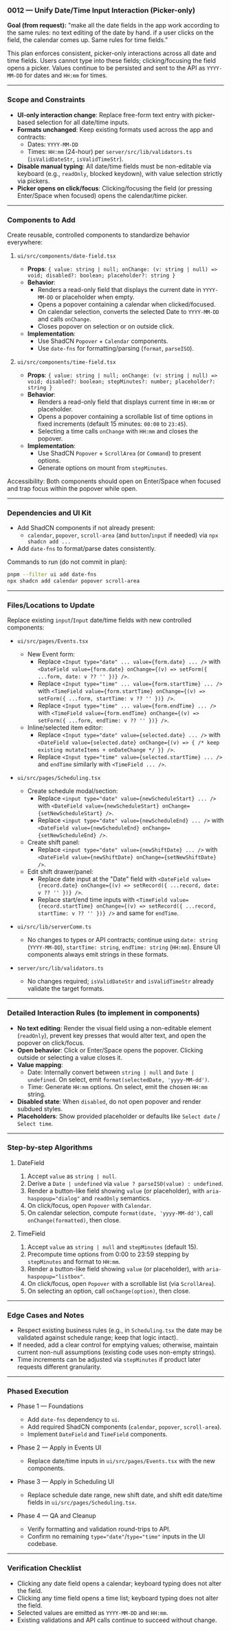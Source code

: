 ### 0012 — Unify Date/Time Input Interaction (Picker-only)

**Goal (from request):** "make all the date fields in the app work according to the same rules: no text editing of the date by hand. if a user clicks on the field, the calendar comes up. Same rules for time fields."

This plan enforces consistent, picker-only interactions across all date and time fields. Users cannot type into these fields; clicking/focusing the field opens a picker. Values continue to be persisted and sent to the API as `YYYY-MM-DD` for dates and `HH:mm` for times.

---

### Scope and Constraints
- **UI-only interaction change**: Replace free-form text entry with picker-based selection for all date/time inputs.
- **Formats unchanged**: Keep existing formats used across the app and contracts:
  - Dates: `YYYY-MM-DD`
  - Times: `HH:mm` (24-hour) per `server/src/lib/validators.ts` (`isValidDateStr`, `isValidTimeStr`).
- **Disable manual typing**: All date/time fields must be non-editable via keyboard (e.g., `readOnly`, blocked keydown), with value selection strictly via pickers.
- **Picker opens on click/focus**: Clicking/focusing the field (or pressing Enter/Space when focused) opens the calendar/time picker.

---

### Components to Add
Create reusable, controlled components to standardize behavior everywhere:

1) `ui/src/components/date-field.tsx`
   - **Props**: `{ value: string | null; onChange: (v: string | null) => void; disabled?: boolean; placeholder?: string }`
   - **Behavior**:
     - Renders a read-only field that displays the current date in `YYYY-MM-DD` or placeholder when empty.
     - Opens a popover containing a calendar when clicked/focused.
     - On calendar selection, converts the selected Date to `YYYY-MM-DD` and calls `onChange`.
     - Closes popover on selection or on outside click.
   - **Implementation**:
     - Use ShadCN `Popover` + `Calendar` components.
     - Use `date-fns` for formatting/parsing (`format`, `parseISO`).

2) `ui/src/components/time-field.tsx`
   - **Props**: `{ value: string | null; onChange: (v: string | null) => void; disabled?: boolean; stepMinutes?: number; placeholder?: string }`
   - **Behavior**:
     - Renders a read-only field that displays current time in `HH:mm` or placeholder.
     - Opens a popover containing a scrollable list of time options in fixed increments (default 15 minutes: `00:00` to `23:45`).
     - Selecting a time calls `onChange` with `HH:mm` and closes the popover.
   - **Implementation**:
     - Use ShadCN `Popover` + `ScrollArea` (or `Command`) to present options.
     - Generate options on mount from `stepMinutes`.

Accessibility: Both components should open on Enter/Space when focused and trap focus within the popover while open.

---

### Dependencies and UI Kit
- Add ShadCN components if not already present:
  - `calendar`, `popover`, `scroll-area` (and `button`/`input` if needed) via `npx shadcn add ...`
- Add `date-fns` to format/parse dates consistently.

Commands to run (do not commit in plan):
```bash
pnpm --filter ui add date-fns
npx shadcn add calendar popover scroll-area
```

---

### Files/Locations to Update
Replace existing `input`/`Input` date/time fields with new controlled components:

- `ui/src/pages/Events.tsx`
  - New Event form:
    - Replace `<Input type="date" ... value={form.date} ... />` with `<DateField value={form.date} onChange={(v) => setForm({ ...form, date: v ?? '' })} />`.
    - Replace `<Input type="time" ... value={form.startTime} ... />` with `<TimeField value={form.startTime} onChange={(v) => setForm({ ...form, startTime: v ?? '' })} />`.
    - Replace `<Input type="time" ... value={form.endTime} ... />` with `<TimeField value={form.endTime} onChange={(v) => setForm({ ...form, endTime: v ?? '' })} />`.
  - Inline/selected item editor:
    - Replace `<Input type="date" value={selected.date} ... />` with `<DateField value={selected.date} onChange={(v) => { /* keep existing mutateItems + onDateChange */ }} />`.
    - Replace `<Input type="time" value={selected.startTime} ... />` and `endTime` similarly with `<TimeField ... />`.

- `ui/src/pages/Scheduling.tsx`
  - Create schedule modal/section:
    - Replace `<input type="date" value={newScheduleStart} ... />` with `<DateField value={newScheduleStart} onChange={setNewScheduleStart} />`.
    - Replace `<input type="date" value={newScheduleEnd} ... />` with `<DateField value={newScheduleEnd} onChange={setNewScheduleEnd} />`.
  - Create shift panel:
    - Replace `<input type="date" value={newShiftDate} ... />` with `<DateField value={newShiftDate} onChange={setNewShiftDate} />`.
  - Edit shift drawer/panel:
    - Replace date input at the "Date" field with `<DateField value={record.date} onChange={(v) => setRecord({ ...record, date: v ?? '' })} />`.
    - Replace start/end time inputs with `<TimeField value={record.startTime} onChange={(v) => setRecord({ ...record, startTime: v ?? '' })} />` and same for `endTime`.

- `ui/src/lib/serverComm.ts`
  - No changes to types or API contracts; continue using `date: string` (`YYYY-MM-DD`), `startTime: string`, `endTime: string` (`HH:mm`). Ensure UI components always emit strings in these formats.

- `server/src/lib/validators.ts`
  - No changes required; `isValidDateStr` and `isValidTimeStr` already validate the target formats.

---

### Detailed Interaction Rules (to implement in components)
- **No text editing**: Render the visual field using a non-editable element (`readOnly`), prevent key presses that would alter text, and open the popover on click/focus.
- **Open behavior**: Click or Enter/Space opens the popover. Clicking outside or selecting a value closes it.
- **Value mapping**:
  - Date: Internally convert between `string | null` and `Date | undefined`. On select, emit `format(selectedDate, 'yyyy-MM-dd')`.
  - Time: Generate `HH:mm` options. On select, emit the chosen `HH:mm` string.
- **Disabled state**: When `disabled`, do not open popover and render subdued styles.
- **Placeholders**: Show provided placeholder or defaults like `Select date` / `Select time`.

---

### Step-by-step Algorithms
1) DateField
   1. Accept `value` as `string | null`.
   2. Derive a `Date | undefined` via `value ? parseISO(value) : undefined`.
   3. Render a button-like field showing `value` (or placeholder), with `aria-haspopup="dialog"` and `readOnly` semantics.
   4. On click/focus, open `Popover` with `Calendar`.
   5. On calendar selection, compute `format(date, 'yyyy-MM-dd')`, call `onChange(formatted)`, then close.

2) TimeField
   1. Accept `value` as `string | null` and `stepMinutes` (default 15).
   2. Precompute time options from 0:00 to 23:59 stepping by `stepMinutes` and format to `HH:mm`.
   3. Render a button-like field showing `value` (or placeholder), with `aria-haspopup="listbox"`.
   4. On click/focus, open `Popover` with a scrollable list (via `ScrollArea`).
   5. On selecting an option, call `onChange(option)`, then close.

---

### Edge Cases and Notes
- Respect existing business rules (e.g., in `Scheduling.tsx` the date may be validated against schedule range; keep that logic intact).
- If needed, add a clear control for emptying values; otherwise, maintain current non-null assumptions (existing code uses non-empty strings).
- Time increments can be adjusted via `stepMinutes` if product later requests different granularity.

---

### Phased Execution
- Phase 1 — Foundations
  - Add `date-fns` dependency to `ui`.
  - Add required ShadCN components (`calendar`, `popover`, `scroll-area`).
  - Implement `DateField` and `TimeField` components.

- Phase 2 — Apply in Events UI
  - Replace date/time inputs in `ui/src/pages/Events.tsx` with the new components.

- Phase 3 — Apply in Scheduling UI
  - Replace schedule date range, new shift date, and shift edit date/time fields in `ui/src/pages/Scheduling.tsx`.

- Phase 4 — QA and Cleanup
  - Verify formatting and validation round-trips to API.
  - Confirm no remaining `type="date"`/`type="time"` inputs in the UI codebase.

---

### Verification Checklist
- Clicking any date field opens a calendar; keyboard typing does not alter the field.
- Clicking any time field opens a time list; keyboard typing does not alter the field.
- Selected values are emitted as `YYYY-MM-DD` and `HH:mm`.
- Existing validations and API calls continue to succeed without change.


